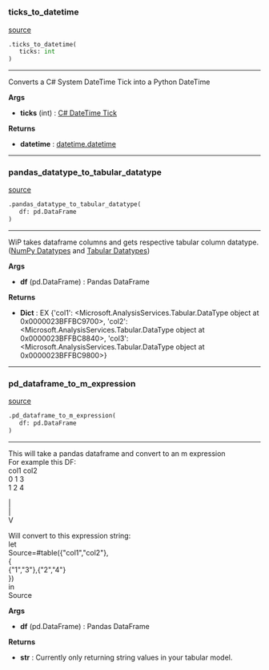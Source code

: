 #


### ticks_to_datetime
[source](https://github.com/Curts0/PyTabular\blob\master\pytabular/logic_utils.py\#L10)
```python
.ticks_to_datetime(
   ticks: int
)
```

---
Converts a C# System DateTime Tick into a Python DateTime


**Args**

* **ticks** (int) : [C# DateTime Tick](https://docs.microsoft.com/en-us/dotnet/api/system.datetime.ticks?view=net-6.0)


**Returns**

* **datetime**  : [datetime.datetime](https://docs.python.org/3/library/datetime.html)


----


### pandas_datatype_to_tabular_datatype
[source](https://github.com/Curts0/PyTabular\blob\master\pytabular/logic_utils.py\#L21)
```python
.pandas_datatype_to_tabular_datatype(
   df: pd.DataFrame
)
```

---
WiP takes dataframe columns and gets respective tabular column datatype.  ([NumPy Datatypes](https://numpy.org/doc/stable/reference/generated/numpy.dtype.kind.html) and [Tabular Datatypes](https://docs.microsoft.com/en-us/dotnet/api/microsoft.analysisservices.tabular.datatype?view=analysisservices-dotnet))


**Args**

* **df** (pd.DataFrame) : Pandas DataFrame


**Returns**

* **Dict**  : EX {'col1': <Microsoft.AnalysisServices.Tabular.DataType object at 0x0000023BFFBC9700>, 'col2': <Microsoft.AnalysisServices.Tabular.DataType object at 0x0000023BFFBC8840>, 'col3': <Microsoft.AnalysisServices.Tabular.DataType object at 0x0000023BFFBC9800>}


----


### pd_dataframe_to_m_expression
[source](https://github.com/Curts0/PyTabular\blob\master\pytabular/logic_utils.py\#L75)
```python
.pd_dataframe_to_m_expression(
   df: pd.DataFrame
)
```

---
This will take a pandas dataframe and convert to an m expression  
For example this DF:  
   col1  col2  
0   1     3  
1   2     4  
  
|  
|  
V  

Will convert to this expression string:  
let  
Source=#table({"col1","col2"},  
{  
{"1","3"},{"2","4"}  
})  
in  
Source


**Args**

* **df** (pd.DataFrame) : Pandas DataFrame


**Returns**

* **str**  : Currently only returning string values in your tabular model.

